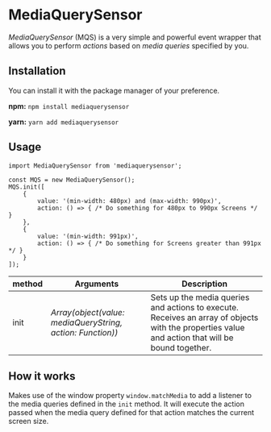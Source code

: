 # MediaQuerySensor

_MediaQuerySensor_ (MQS) is a very simple and powerful event wrapper that allows you to perform _actions_ based on _media queries_ specified by you. 

## Installation

You can install it with the package manager of your preference.

**npm:**
`npm install mediaquerysensor`

**yarn:**
`yarn add mediaquerysensor`
## Usage
```
import MediaQuerySensor from 'mediaquerysensor';

const MQS = new MediaQuerySensor();
MQS.init([
    {
        value: '(min-width: 480px) and (max-width: 990px)',
        action: () => { /* Do something for 480px to 990px Screens */ }
    },
    {
        value: '(min-width: 991px)',
        action: () => { /* Do something for Screens greater than 991px */ }
    }
]);
```

method | Arguments | Description
------ | ---- | -----------
init   | _Array(object(value: mediaQueryString, action: Function))_ | Sets up the media queries and actions to execute. Receives an array of objects with the properties value and action that will be bound together. 

## How it works
Makes use of the window property `window.matchMedia` to add a listener to the media queries defined in the `init` method. 
It will execute the action passed when the media query defined for that action matches the current screen size.
